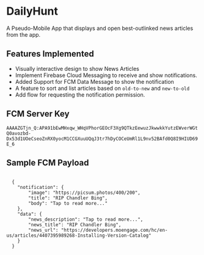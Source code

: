 # DailyHunt
A Pseudo-Mobile App that displays and open best-outlinked news articles from the app.

## Features Implemented
- Visually interactive design to show News Articles
- Implement Firebase Cloud Messaging to receive and show notifications.
- Added Support for FCM Data Message to show the notification
- A feature to sort and list articles based on `old-to-new` and `new-to-old`
- Add flow for requesting the notification permission.

## FCM Server Key

<code>AAAAZGTjn_Q:APA91bEwMHxqw_WHqVPhorGEOcF3Xg9QTkzEewuzJkwwkkYutzEWverWGtQ0avozbd-Dx53d1UOeCseoZnRX0yocM1CCGXuuUQqJ3tr7hDyCOCeUmRl1L9nv52BAfd0Q8I9HIUD69E_6</code>

## Sample FCM Payload

<code>
  {
    "notification": {
        "image": "https://picsum.photos/400/200",
        "title": "RIP Chandler Bing",
        "body": "Tap to read more..."
    },
    "data": {
        "news_description": "Tap to read more...",
        "news_title": "RIP Chandler Bing",
        "news_url": "https://developers.moengage.com/hc/en-us/articles/4407395989268-Installing-Version-Catalog"
    }
  }
</code>
